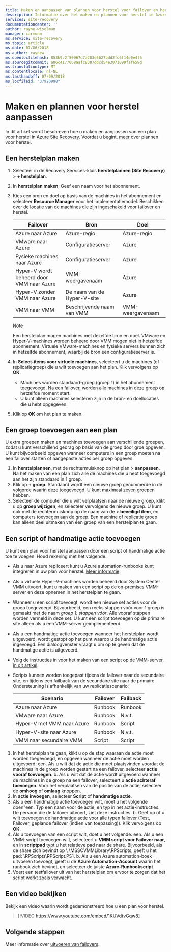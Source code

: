 ```yaml
---
title: Maken en aanpassen van plannen voor herstel voor failover en herstel in Azure Site Recovery | Microsoft Docs
description: Informatie over het maken en plannen voor herstel in Azure Site Recovery aanpassen. In dit artikel wordt beschreven hoe u failover en herstel van virtuele machines en fysieke servers.
services: site-recovery
documentationcenter: ''
author: rayne-wiselman
manager: carmonm
ms.service: site-recovery
ms.topic: article
ms.date: 07/06/2018
ms.author: raynew
ms.openlocfilehash: 853b9c2f50967d7a203e5627bdd2fc6f14e0e4f6
ms.sourcegitcommit: a06c4177068aafc8387ddcd54e3071099faf659d
ms.translationtype: MT
ms.contentlocale: nl-NL
ms.lasthandoff: 07/09/2018
ms.locfileid: "37920998"
---
```

# <a name="create-and-customize-recovery-plans"></a>Maken en plannen voor herstel aanpassen

In dit artikel wordt beschreven hoe u maken en aanpassen van een plan voor herstel in [Azure Site Recovery](site-recovery-overview.md). Voordat u begint, [meer](recovery-plan-overview.md) over plannen voor herstel.

## <a name="create-a-recovery-plan"></a>Een herstelplan maken

1. Selecteer in de Recovery Services-kluis **herstelplannen (Site Recovery)** > **+ herstelplan**.
2. In **herstelplan maken**, Geef een naam voor het abonnement.
3. Kies een bron en doel op basis van de machines in het abonnement en selecteer **Resource Manager** voor het implementatiemodel. Beschikken over de locatie van de machines die zijn ingeschakeld voor failover en herstel. 

   **Failover** | **Bron** | **Doel** 
   --- | --- | ---
   Azure naar Azure | Azure-regio |Azure-regio
   VMware naar Azure | Configuratieserver | Azure
   Fysieke machines naar Azure | Configuratieserver | Azure   
   Hyper-V wordt beheerd door VMM naar Azure  | VMM-weergavenaam | Azure
   Hyper-V zonder VMM naar Azure | De naam van de Hyper-V-site | Azure
   VMM naar VMM |Beschrijvende naam van VMM | VMM-weergavenaam 

   > [!NOTE]
   > Een herstelplan mogen machines met dezelfde bron en doel. VMware en Hyper-V-machines worden beheerd door VMM mogen niet in hetzelfde abonnement. Virtuele VMware-machines en fysieke servers kunnen zich in hetzelfde abonnement, waarbij de bron een configuratieserver is.

2. In **Select-items voor virtuele machines**, selecteert u de machines (of replicatiegroep) die u wilt toevoegen aan het plan. Klik vervolgens op **OK**.
    - Machines worden standaard-groep (groep 1) in het abonnement toegevoegd. Na een failover, worden alle machines in deze groep op hetzelfde moment start.
    - U kunt alleen machines selecteren zijn in de bron- en doellocaties die u hebt opgegeven. 
1. Klik op **OK** om het plan te maken.

## <a name="add-a-group-to-a-plan"></a>Een groep toevoegen aan een plan

U extra groepen maken en machines toevoegen aan verschillende groepen, zodat u kunt verschillend gedrag op basis van de groep door groe opgeven. U kunt bijvoorbeeld opgeven wanneer computers in een groep moeten na een failover starten of aangepaste acties per groep opgeven.

1. In **herstelplannen**, met de rechtermuisknop op het plan > **aanpassen**. Na het maken van een plan zich alle de machines die u hebt toegevoegd aan het zijn standaard in 1 groep.
2. Klik op **+ groep**. Standaard wordt een nieuwe groep genummerde in de volgorde waarin deze toegevoegd. U kunt maximaal zeven groepen hebben.
3. Selecteer de computer die u wilt verplaatsen naar de nieuwe groep, klikt u op **groep wijzigen**, en selecteer vervolgens de nieuwe groep. U kunt ook met de rechtermuisknop op de naam van de > **beveiligd item**, en computers toevoegen aan de groep. Een machine of replicatie groep kan alleen deel uitmaken van één groep van een herstelplan te gaan.


## <a name="add-a-script-or-manual-action"></a>Een script of handmatige actie toevoegen

U kunt een plan voor herstel aanpassen door een script of handmatige actie toe te voegen. Houd rekening met het volgende:

- Als u naar Azure repliceert kunt u Azure automation-runbooks kunt integreren in uw plan voor herstel. [Meer informatie](site-recovery-runbook-automation.md).
- Als u virtuele Hyper-V-machines worden beheerd door System Center VMM uitvoert, kunt u maken van een script op de on-premises VMM-server en deze opnemen in het herstelplan te gaan.
- Wanneer u een script toevoegt, wordt een nieuwe set acties voor de groep toegevoegd. Bijvoorbeeld, een reeks stappen vóór voor 1 groep is gemaakt met de naam *groep 1: stappen vóór*. Alle vooraf stappen worden vermeld in deze set. U kunt een script toevoegen op de primaire site alleen als u een VMM-server geïmplementeerd.
- Als u een handmatige actie toevoegen wanneer het herstelplan wordt uitgevoerd, wordt gestopt op het punt waarop u de handmatige actie ingevoegd. Een dialoogvenster vraagt u om op te geven dat de handmatige actie is uitgevoerd.
- Volg de instructies in voor het maken van een script op de VMM-server, [in dit artikel](hyper-v-vmm-recovery-script.md).
- Scripts kunnen worden toegepast tijdens de failover naar de secundaire site, en tijdens een failback van de secundaire site naar de primaire. Ondersteuning is afhankelijk van uw replicatiescenario:
    
    **Scenario** | **Failover** | **Failback**
    --- | --- | --- 
    Azure naar Azure  | Runbook | Runbook
    VMware naar Azure | Runbook | N.v.t. 
    Hyper-V met VMM naar Azure | Runbook | Script
    Hyper-V-site naar Azure | Runbook | N.v.t.
    VMM naar secundaire VMM | Script | Script

1. In het herstelplan te gaan, klikt u op de stap waaraan de actie moet worden toegevoegd, en opgeven wanneer de actie moet worden uitgevoerd: een. Als u wilt dat de actie die moet plaatsvinden voordat de machines in de groep worden gestart na een failover, selecteer **actie vooraf toevoegen**.
    b. Als u wilt dat de actie wordt uitgevoerd wanneer de machines in de groep na een failover, selecteert u **actie achteraf toevoegen**. Voor het verplaatsen van de positie van de actie, selecteer de **omhoog** of **omlaag** knoppen.
2. In **actie invoegen**, selecteer **Script** of **handmatige actie**.
3. Als u een handmatige actie toevoegen wilt, moet u het volgende doen"een. Typ een naam voor de actie, en typ in het actie-instructies. De persoon die de failover uitvoert, ziet deze instructies.
    b. Geef op of u wilt toevoegen de handmatige actie voor alle typen failover (Test, Failover, geplande failover (indien van toepassing)). Klik vervolgens op **OK**.
4. Als u toevoegen van een script wilt, doet u het volgende: een. Als u een VMM-script toevoegen wilt, selecteert u **VMM script voor Failover naar**, en in **scriptpad** typt u het relatieve pad naar de share. Bijvoorbeeld, als de share zich bevindt op \\ <VMMServerName>\MSSCVMMLibrary\RPScripts, geeft u het pad: \RPScripts\RPScript.PS1.
    b. Als u een Azure automation-boek uitvoeren toevoegt, geeft u de **Azure Automation-Account** waarin het runbook zich bevindt, en selecteer de juiste **Azure-Runbookscript**.
5. Voert een testfailover uit van het herstelplan om ervoor te zorgen dat het script werkt zoals verwacht.

## <a name="watch-a-video"></a>Een video bekijken

Bekijk een video waarin wordt gedemonstreerd hoe u een plan voor herstel.


> [!VIDEO https://www.youtube.com/embed/1KUVdtvGqw8]

## <a name="next-steps"></a>Volgende stappen

Meer informatie over [uitvoeren van failovers](site-recovery-failover.md).  

    

